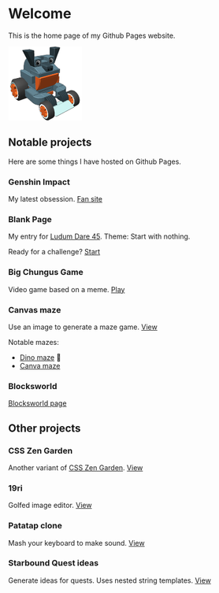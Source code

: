# Welcome

This is the home page of my Github Pages website.

![Troll Kart](/assets/img/troll-kart-crop-150.png)

## Notable projects
Here are some things I have hosted on Github Pages.

### Genshin Impact

My latest obsession. [Fan site](/genshin)

### Blank Page

My entry for [Ludum Dare 45](https://ldjam.com/events/ludum-dare/45/).
Theme: Start with nothing.

Ready for a challenge? [Start](/blank-page)

### Big Chungus Game
Video game based on a meme. [Play](/big-chungus-game/)

### Canvas maze
Use an image to generate a maze game. [View](/canvas-maze/)

Notable mazes:

 * [Dino maze](https://bit.do/dino-maze) 🦖
 * [Canva maze](https://bit.do/canva-maze)

### Blocksworld

[Blocksworld page](/blocksworld-page)

## Other projects

### CSS Zen Garden
Another variant of [CSS Zen Garden](http://www.csszengarden.com/).
[View](/csszengarden1)

### 19ri
Golfed image editor.
[View](/19ri)

### Patatap clone
Mash your keyboard to make sound.
[View](/patatap-clone)

### Starbound Quest ideas
Generate ideas for quests. Uses nested string templates.
[View](/sb-quest-ideas)

